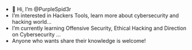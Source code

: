 - 👋 Hi, I’m @PurpleSpid3r
- I’m interested in Hackers Tools, learn more about cybersecurity and hacking world...
- I’m currently learning Offensive Security, Ethical Hacking and Direction on Cybersecurity ...
- Anyone who wants share their knowledge is welcome!

<!---
If you read this, you can contact to me whit on rosedragonight@gmail.com
--->
